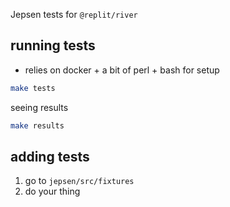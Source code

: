 Jepsen tests for `@replit/river`

## running tests

- relies on docker + a bit of perl + bash for setup

```bash
make tests
```

seeing results

```bash
make results
```

## adding tests

1. go to `jepsen/src/fixtures`
2. do your thing
